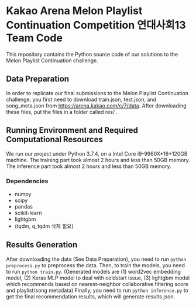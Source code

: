 # Kakao Arena Melon Playlist Continuation Competition 연대사회13 Team Code

This repository contains the Python source code of our solutions to the Melon Playlist Continuation challenge.

## Data Preparation
In order to replicate our final submissions to the Melon Playlist Continuation challenge, you first need to download train.json, test.json, and song_meta.json from https://arena.kakao.com/c/7/data. After downloading these files, put the files in a folder called res/ .

## Running Environment and Required Computational Resources

We run our project under Python 3.7.4, on a Intel Core i9-9960X*16+120GB machine. The training part took almost 2 hours and less than 50GB memory. The inference part took almost 2 hours and less than 50GB memory.

### Dependencies

 - numpy
 - scipy
 - pandas
 - scikit-learn
 - lightgbm
 - (tqdm, q_tqdm 삭제 필요)

## Results Generation

After downloading the data (See Data Preparation), you need to run `python preprocess.py` to preprocess the data. 
Then, to train the models, you need to run `python train.py`. (Generated models are (1) word2vec embedding model, (2) Keras MLP model to deal with coldstart issue, (3) lightgbm model which recommends based on nearest-neighbor collaborative filtering score and playlist/song metadata)
Finally, you need to run `python inference.py` to get the final recommendation results, which will generate results.json.
